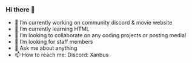 ### Hi there 👋
- 🔭 I’m currently working on community discord & movie website
- 🌱 I’m currently learning HTML
- 👯 I’m looking to collaborate on any coding projects or posting media!
- 🤔 I’m looking for staff members
- 💬 Ask me about anything
- 📫 How to reach me: Discord: Xanbus
